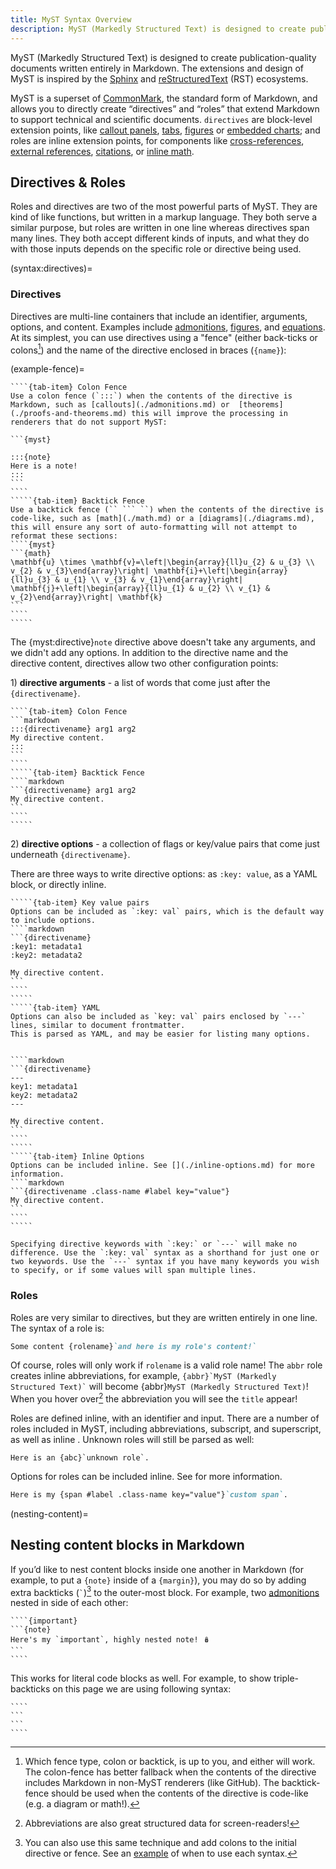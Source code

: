 ```yaml
---
title: MyST Syntax Overview
description: MyST (Markedly Structured Text) is designed to create publication-quality documents written entirely in Markdown.
---
```


MyST (Markedly Structured Text) is designed to create publication-quality documents written entirely in Markdown. The extensions and design of MyST is inspired by the [Sphinx](https://www.sphinx-doc.org/) and [reStructuredText](https://docutils.sourceforge.io/rst.html) (RST) ecosystems.

MyST is a superset of [CommonMark](./commonmark.md), the standard form of Markdown, and allows you to directly create “directives” and “roles” that extend Markdown to support technical and scientific documents. `directives` are block-level extension points, like [callout panels](./admonitions.md), [tabs](./dropdowns-cards-and-tabs.md), [figures](./figures.md) or [embedded charts](./interactive-notebooks.ipynb); and roles are inline extension points, for components like [cross-references](./cross-references.md), [external references](./external-references.md), [citations](./citations.md), or [inline math](./math.md).

## Directives & Roles

Roles and directives are two of the most powerful parts of MyST. They are kind of like functions, but written in a markup language. They both serve a similar purpose, but roles are written in one line whereas directives span many lines. They both accept different kinds of inputs, and what they do with those inputs depends on the specific role or directive being used.

(syntax:directives)=

### Directives

Directives are multi-line containers that include an identifier, arguments, options, and content. Examples include [admonitions](./admonitions.md), [figures](./figures.md), and [equations](./math.md). At its simplest, you can use directives using a "fence" (either back-ticks or colons[^colon-or-fence]) and the name of the directive enclosed in braces (`{name}`):

[^colon-or-fence]: Which fence type, colon or backtick, is up to you, and either will work. The colon-fence has better fallback when the contents of the directive includes Markdown in non-MyST renderers (like GitHub). The backtick-fence should be used when the contents of the directive is code-like (e.g. a diagram or math!).

(example-fence)=

``````{tab-set}
````{tab-item} Colon Fence
Use a colon fence (`:::`) when the contents of the directive is Markdown, such as [callouts](./admonitions.md) or  [theorems](./proofs-and-theorems.md) this will improve the processing in renderers that do not support MyST:

```{myst}

:::{note}
Here is a note!
:::
```
````
`````{tab-item} Backtick Fence
Use a backtick fence (`` ``` ``) when the contents of the directive is code-like, such as [math](./math.md) or a [diagrams](./diagrams.md), this will ensure any sort of auto-formatting will not attempt to reformat these sections:
````{myst}
```{math}
\mathbf{u} \times \mathbf{v}=\left|\begin{array}{ll}u_{2} & u_{3} \\ v_{2} & v_{3}\end{array}\right| \mathbf{i}+\left|\begin{array}{ll}u_{3} & u_{1} \\ v_{3} & v_{1}\end{array}\right| \mathbf{j}+\left|\begin{array}{ll}u_{1} & u_{2} \\ v_{1} & v_{2}\end{array}\right| \mathbf{k}
```
````
`````
``````

The {myst:directive}`note` directive above doesn't take any arguments, and we didn't add any options. In addition to the directive name and the directive content, directives allow two other configuration points:

1\) **directive arguments** - a list of words that come just after the `{directivename}`.

``````{tab-set}
````{tab-item} Colon Fence
```markdown
:::{directivename} arg1 arg2
My directive content.
:::
```
````
`````{tab-item} Backtick Fence
````markdown
```{directivename} arg1 arg2
My directive content.
```
````
`````
``````

2\) **directive options** - a collection of flags or key/value pairs that come just underneath `{directivename}`.

There are three ways to write directive options: as `:key: value`, as a YAML block, or directly inline.

``````{tab-set}
`````{tab-item} Key value pairs
Options can be included as `:key: val` pairs, which is the default way to include options.
````markdown
```{directivename}
:key1: metadata1
:key2: metadata2

My directive content.
```
````
`````
`````{tab-item} YAML
Options can also be included as `key: val` pairs enclosed by `---` lines, similar to document frontmatter.
This is parsed as YAML, and may be easier for listing many options.


````markdown
```{directivename}
---
key1: metadata1
key2: metadata2
---

My directive content.
```
````
`````
`````{tab-item} Inline Options
Options can be included inline. See [](./inline-options.md) for more information.
````markdown
```{directivename .class-name #label key="value"}
My directive content.
```
````
`````
``````

```{tip}
Specifying directive keywords with `:key:` or `---` will make no difference. Use the `:key: val` syntax as a shorthand for just one or two keywords. Use the `---` syntax if you have many keywords you wish to specify, or if some values will span multiple lines.
```

### Roles

Roles are very similar to directives, but they are written entirely in one line. The syntax of a role is:

```markdown
Some content {rolename}`and here is my role's content!`
```

Of course, roles will only work if `rolename` is a valid role name! The `abbr` role creates inline abbreviations, for example, `` {abbr}`MyST (Markedly Structured Text)` `` will become {abbr}`MyST (Markedly Structured Text)`! When you hover over[^1] the abbreviation you will see the `title` appear!

[^1]: Abbreviations are also great structured data for screen-readers!

Roles are defined inline, with an identifier and input. There are a number of roles included in MyST, including abbreviations, subscript, and superscript, as well as inline [](./math.md). Unknown roles will still be parsed as well:

```{myst}
Here is an {abc}`unknown role`.
```

Options for roles can be included inline. See [](./inline-options.md) for more information.

```markdown
Here is my {span #label .class-name key="value"}`custom span`.
```

(nesting-content)=

## Nesting content blocks in Markdown

If you’d like to nest content blocks inside one another in Markdown (for example, to put a `{note}` inside of a `{margin}`), you may do so by adding extra backticks (`` ` ``)[^colon] to the outer-most block.
For example, two [admonitions](./admonitions.md) nested in side of each other:

`````{myst}
````{important}
```{note}
Here's my `important`, highly nested note! 🪆
```
````
`````

[^colon]: You can also use this same technique and add colons to the initial directive or fence. See an [example](#example-fence) of when to use each syntax.

This works for literal code blocks as well. For example, to show triple-backticks on this page we are using following syntax:

`````{myst}
````
```
```
````
`````
